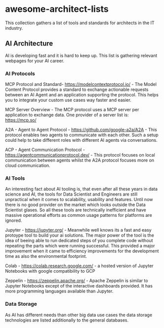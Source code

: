 # awesome-architect-lists

This collection gathers a list of tools and standards for architects in the IT industry.

## AI Architecture

AI is developing fast and it is hard to keep up. This list is gathering relevant webpages for your AI career.


### AI Protocols


MCP Protocol and Standard- https://modelcontextprotocol.io/ - The Model Content Protocol provides a standard to exchange actionable requests between an AI Agent and an application supporting the protocol. This helps you to integrate your custom use cases way faster and easier.

MCP Server Overview - The MCP protocol uses a MCP server per application to exchange data. One provider of a server list is: https://mcp.so/

A2A - Agent to Agent Protocol - https://github.com/google-a2a/A2A - This protocol enables two agents to communicate with each other. Such a setup could help to take different roles with different AI agents via conversations. 

ACP - Agent Communication Protocol - https://agentcommunicationprotocol.dev/ - This protocol focuses on local communication between agents whilst the A2A protocol focuses more on cloud communication. 

### AI Tools

An interesting fact about AI tooling is, that even after all these years in data science and AI, the tools for Data Scientist and Engineers are still unpractical when it comes to scalability, usability and features. Until now there is no good provider on the market which looks outside the Data Scientist glases. So all these tools are technically inefficient and have massive operational efforts as common usage patterns for platforms are ignored.

Jupyter - https://jupyter.org/ - Meanwhile well knows its a fast and easy protoype tool to build your ai solutions. The major power of the tool is the idea of beeing able to run dedicated steps of you complete code without repeating the parts which were running successful. This provided a major improvement when it came to efficiency improvements for the development time as also the environmental footprint.

Colab - https://colab.research.google.com/ - a hosted version of Jupyter Notebooks with google compatibility to GCP

Zeppelin - https://zeppelin.apache.org/ - Apache Zeppelin is similar to Jupyter Notebooks except of the interactive dashboards provided. It has more programming languages available than Jupyter.

### Data Storage

As AI has different needs than other big data use cases the data storage technologies are listed additionally to the general databases.




